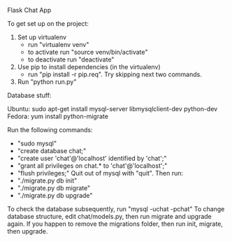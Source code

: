 Flask Chat App

To get set up on the project:

1. Set up virtualenv
    - run "virtualenv venv"
    - to activate run "source venv/bin/activate"
    - to deactivate run "deactivate"
2. Use pip to install dependencies (in the virtualenv)
    - run "pip install -r pip.req". Try skipping next two commands.
3. Run "python run.py"

Database stuff:

Ubuntu: sudo apt-get install mysql-server libmysqlclient-dev python-dev
Fedora: yum install python-migrate

Run the following commands:
- "sudo mysql"
- "create database chat;"
- "create user 'chat'@'localhost' identified by 'chat';"
- "grant all privileges on chat.* to 'chat'@'localhost';"
- "flush privileges;"
Quit out of mysql with "quit". Then run:
- "./migrate.py db init"
- "./migrate.py db migrate"
- "./migrate.py db upgrade"

To check the database subsequently, run "mysql -uchat -pchat"
To change database structure, edit chat/models.py, then run migrate and upgrade again.
If you happen to remove the migrations folder, then run init, migrate, then upgrade.
